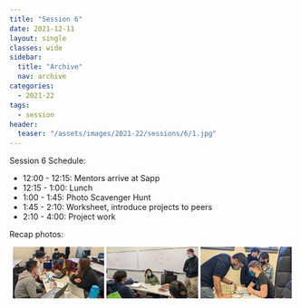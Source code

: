 ```yaml
---
title: "Session 6"
date: 2021-12-11
layout: single
classes: wide
sidebar:
  title: "Archive"
  nav: archive
categories:
  - 2021-22
tags:
  - session
header:
  teaser: "/assets/images/2021-22/sessions/6/1.jpg"
---
```


Session 6 Schedule:

- 12:00 - 12:15: Mentors arrive at Sapp
- 12:15 - 1:00: Lunch
- 1:00 - 1:45: Photo Scavenger Hunt
- 1:45 - 2:10: Worksheet, introduce projects to peers
- 2:10 - 4:00: Project work

Recap photos:

<p align="center">
    <img src="/assets/images/2021-22/sessions/6/1.jpg" width="32%" />
    <img src="/assets/images/2021-22/sessions/6/2.jpg" width="32%" />
    <img src="/assets/images/2021-22/sessions/6/3.jpg" width="32%" />
</p>
